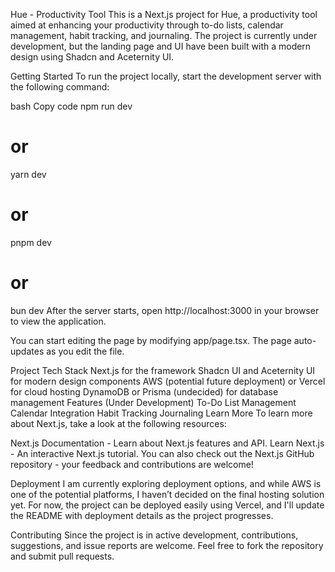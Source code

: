 Hue - Productivity Tool
This is a Next.js project for Hue, a productivity tool aimed at enhancing your productivity through to-do lists, calendar management, habit tracking, and journaling. The project is currently under development, but the landing page and UI have been built with a modern design using Shadcn and Aceternity UI.

Getting Started
To run the project locally, start the development server with the following command:

bash
Copy code
npm run dev
# or
yarn dev
# or
pnpm dev
# or
bun dev
After the server starts, open http://localhost:3000 in your browser to view the application.

You can start editing the page by modifying app/page.tsx. The page auto-updates as you edit the file.

Project Tech Stack
Next.js for the framework
Shadcn UI and Aceternity UI for modern design components
AWS (potential future deployment) or Vercel for cloud hosting
DynamoDB or Prisma (undecided) for database management
Features (Under Development)
To-Do List Management
Calendar Integration
Habit Tracking
Journaling
Learn More
To learn more about Next.js, take a look at the following resources:

Next.js Documentation - Learn about Next.js features and API.
Learn Next.js - An interactive Next.js tutorial.
You can also check out the Next.js GitHub repository - your feedback and contributions are welcome!

Deployment
I am currently exploring deployment options, and while AWS is one of the potential platforms, I haven’t decided on the final hosting solution yet. For now, the project can be deployed easily using Vercel, and I'll update the README with deployment details as the project progresses.

Contributing
Since the project is in active development, contributions, suggestions, and issue reports are welcome. Feel free to fork the repository and submit pull requests.


